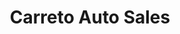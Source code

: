 ---
title: "Carreto Auto Sales"
url: /indianapolis/carreto-auto-sales-west-washington-street/
shop: car
---